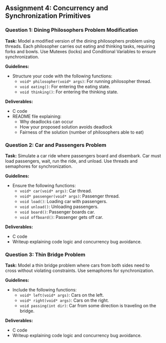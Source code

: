 ## Assignment 4: Concurrency and Synchronization Primitives

### Question 1: Dining Philosophers Problem Modification

**Task:**
Model a modified version of the dining philosophers problem using threads. Each philosopher carries out eating and thinking tasks, requiring forks and bowls. Use Mutexes (locks) and Conditional Variables to ensure synchronization.

**Guidelines:**
- Structure your code with the following functions:
  - `void* philosopher(void* args)`: For running philosopher thread.
  - `void eating()`: For entering the eating state.
  - `void thinking()`: For entering the thinking state.

**Deliverables:**
- C code
- README file explaining:
  - Why deadlocks can occur
  - How your proposed solution avoids deadlock
  - Fairness of the solution (number of philosophers able to eat)

### Question 2: Car and Passengers Problem

**Task:**
Simulate a car ride where passengers board and disembark. Car must load passengers, wait, run the ride, and unload. Use threads and semaphores for synchronization.

**Guidelines:**
- Ensure the following functions:
  - `void* car(void* args)`: Car thread.
  - `void* passenger(void* args)`: Passenger thread.
  - `void load()`: Loading car with passengers.
  - `void unload()`: Unloading passengers.
  - `void board()`: Passenger boards car.
  - `void offboard()`: Passenger gets off car.

**Deliverables:**
- C code
- Writeup explaining code logic and concurrency bug avoidance.

### Question 3: Thin Bridge Problem

**Task:**
Model a thin bridge problem where cars from both sides need to cross without violating constraints. Use semaphores for synchronization.

**Guidelines:**
- Include the following functions:
  - `void* left(void* args)`: Cars on the left.
  - `void* right(void* args)`: Cars on the right.
  - `void passing(int dir)`: Car from some direction is traveling on the bridge.

**Deliverables:**
- C code
- Writeup explaining code logic and concurrency bug avoidance.

